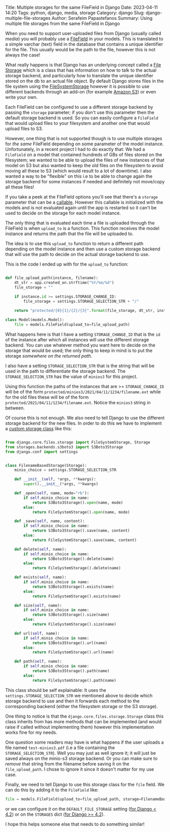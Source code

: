 Title: Multiple storages for the same FileField in Django
Date: 2023-04-11 14:20
Tags: python, django, media, storage
Category: django
Slug: django-multiple-file-storages
Author: Serafeim Papastefanos
Summary: Using multiple file storages from the same FileField in Django

When you need to support user-uploaded files from Django (usually called *media*)
you will probably use a [FileField](https://docs.djangoproject.com/en/4.2/topics/files/)
in your models. This is translated to a simple varchar (text) field in the database that
contains a unique identifier for the file. This usually would be the path to the file,
however this is not always the case!

What really happens is that Django has an underlying concept called a 
[File Storage](https://docs.djangoproject.com/en/4.2/topics/files/#file-storage)
which is a class that has information on how to talk to the actual storage backend,
and particularly how to translate the unique identifier stored on the db to an actual file object. 
By default
Django stores files in the file system using the 
[FileSystemStorage](https://docs.djangoproject.com/en/4.2/ref/files/storage/#django.core.files.storage.FileSystemStorage) 
however it is possible to use different backends through an add-on 
(for example [Amazon S3](https://django-storages.readthedocs.io/en/latest/backends/amazon-S3.html))
or even write your own.

Each FileField can be configured to use a different storage backend by passing the `storage` parameter;
if you don't use this parameter then the default storage backend is used. So you can easily configure a `FileField`
that would upload files to your filesystem and another one that would upload files to S3.

However, one thing that is not
supported though is to use multiple storages for *the same* FileField depending on some parameter of the model instance.
Unfortunately, in a recent project I had to do exactly that: We had a `FileField` on a model that contained 
hundreds of GBs of files stored on the filesystem; we wanted to be able to upload the files of new
instances of that model on S3 but also wanted to keep the old files on the filesystem to avoid moving all these
to S3 (which would result to a lot of downtime). I also wanted a way to be "flexible" on this i.e to be able 
to change again the storage backend for some instances if needed and definitely not move/copy all these files!

If you take a peek
at the FileField options you'll see that there's a `storage` parameter that can be a 
[callable](https://docs.djangoproject.com/en/4.2/topics/files/#using-a-callable). However this
callable is initialized with the models and is not evaluated again until the app is restarted so it can't be used
to decide on the storage for each model instance. 

The only thing that is evaluated each time a file is uploaded through the FileField is when `upload_to` 
is a function. This function receives the model instance and returns the path that the file will be uploaded to.

The idea is to use this `upload_to` function to return a different path depending on the model instance
and then use a custom storage backend that will use the path to decide on the actual storage backend to use.

This is the code I ended up with for the `upload_to` function:

```python

def file_upload_path(instance, filename):
    dt_str = app.created_on.strftime("%Y/%m/%d")
    file_storage = ""

    if instance.id >= settings.STORAGE_CHANGE_ID: 
        file_storage = settings.STORAGE_SELECTION_STR + "/"
    
    return "protected/{0}{1}/{2}/{3}".format(file_storage, dt_str, instance.id, filename)

class Model(models.Model):
    file = models.FileField(upload_to=file_upload_path)
```

What happens here is that I have a setting `STORAGE_CHANGE_ID` that is the `id` of the instance
after which all instances will use the different storage backend. You can use whatever method
you want here to decide on the storage that would be used; the only thing to keep in mind is to 
put the storage *somewhere on the returned path*.

I also have a setting
`STORAGE_SELECTION_STR` that is the string that will be used in the path to differentiate the storage backend.
The `STORAGE_SELECTION_STR` has the value of `minios3` for this project.

Using this function the paths of the instances that are >= `STORAGE_CHANGE_ID` will be of the form `protected/minios3/2021/04/11/1234/filename.ext` while for the old files these will be of the form `protected/2021/04/11/1234/filename.ext`. Notice the `minios3` string in between. 

Of course this is not enough. We also need to tell Django to use the different storage backend for the new files. In order 
to do this we have to implement a [custom storage class](https://docs.djangoproject.com/en/4.2/howto/custom-file-storage/) like this:

```python

from django.core.files.storage import FileSystemStorage, Storage
from storages.backends.s3boto3 import S3Boto3Storage
from django.conf import settings


class FilenameBasedStorage(Storage):
    minio_choice = settings.STORAGE_SELECTION_STR

    def __init__(self, *args, **kwargs):
        super().__init__(*args, **kwargs)

    def _open(self, name, mode="rb"):
        if self.minio_choice in name:
            return S3Boto3Storage().open(name, mode)
        else:
            return FileSystemStorage().open(name, mode)

    def _save(self, name, content):
        if self.minio_choice in name:
            return S3Boto3Storage().save(name, content)
        else:
            return FileSystemStorage().save(name, content)

    def delete(self, name):
        if self.minio_choice in name:
            return S3Boto3Storage().delete(name)
        else:
            return FileSystemStorage().delete(name)

    def exists(self, name):
        if self.minio_choice in name:
            return S3Boto3Storage().exists(name)
        else:
            return FileSystemStorage().exists(name)

    def size(self, name):
        if self.minio_choice in name:
            return S3Boto3Storage().size(name)
        else:
            return FileSystemStorage().size(name)

    def url(self, name):
        if self.minio_choice in name:
            return S3Boto3Storage().url(name)
        else:
            return FileSystemStorage().url(name)

    def path(self, name):
        if self.minio_choice in name:
            return S3Boto3Storage().path(name)
        else:
            return FileSystemStorage().path(name)

```

This class should be self explainable: It uses the `settings.STORAGE_SELECTION_STR`
we mentioned above to decide which storage backend to use and then it forwards each
method to the corresponding backend (either the filesystem storage or the S3 storage).

One thing to notice is that the `django.core.files.storage.Storage` class this class
inherits from has more methods that can be implemented (and would raise if called without implementing them)
however this implementation works fine for my needs.

One question some readers may have is what happens if the user uploads a file named `test-minios3.pdf` (i.e a file containing the 
`STORAGE_SELECTION_STR`). Well you may just as well ignore it; it will just be saved always on the minio-s3
storage backend. Or you can make sure to *remove* that string from the filename before saving it on the `file_upload_path`.
I chose to ignore it since it doesn't matter for my use case.

Finally, we need to tell Django to use this storage class for the `file` field. We can do this by
adding it to the `FileField` like:

```python
file = models.FileField(upload_to=file_upload_path, storage=FilenameBasedStorage)
```

or we can configure it on the `DEFAULT_FILE_STORAGE` setting 
([for Django < 4.2](https://docs.djangoproject.com/en/4.2/ref/settings/#default-file-storage)) 
or on the 
`STORAGES` dict ([for Django >= 4.2](https://docs.djangoproject.com/en/4.2/ref/settings/#std-setting-STORAGES)).

I hope this helps someone else that needs to do something similar!